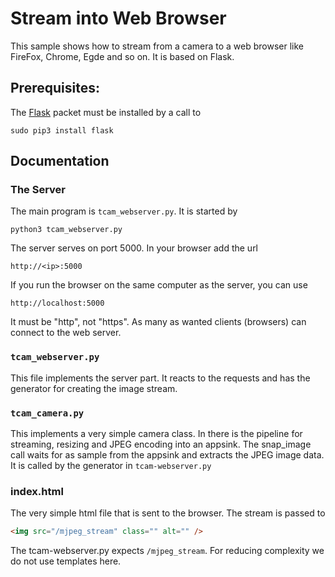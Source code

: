 # Stream into Web Browser

This sample shows how to stream from a camera to a web browser like FireFox, Chrome, Egde and so on.
It is based on Flask.

## Prerequisites:
The [Flask](https://flask.palletsprojects.com/en/1.1.x/) packet must be installed by a call to
```
sudo pip3 install flask
```

## Documentation

### The Server

The main program is `tcam_webserver.py`. It is started by
```
python3 tcam_webserver.py
```

The server serves on port 5000. In your browser add the url
```
http://<ip>:5000
```

If you run the browser on the same computer as the server, you can use
```
http://localhost:5000
```
It must be "http", not "https".
As many as wanted clients (browsers) can connect to the web server.

### `tcam_webserver.py`

This file implements the server part. It reacts to the requests and has the generator for creating the image stream.

### `tcam_camera.py`

This implements a very simple camera class. In there is the pipeline for streaming, resizing and JPEG encoding into an appsink.
The snap_image call waits for as sample from the appsink and extracts the JPEG image data. It is called by the generator in `tcam-webserver.py`

### index.html

The very simple html file that is sent to the browser. The stream is passed to
``` html
<img src="/mjpeg_stream" class="" alt="" />
```

The tcam-webserver.py expects `/mjpeg_stream`.
For reducing complexity we do not use templates here.
